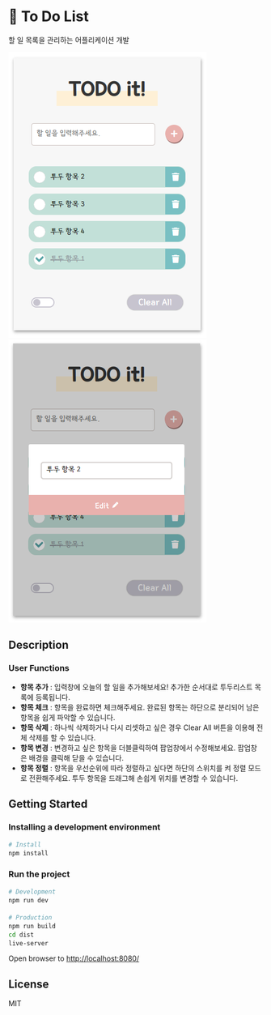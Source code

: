 # 🚀 To Do List

할 일 목록을 관리하는 어플리케이션 개발

![demo.png](./images/demo1.PNG)
![demo.png](./images/demo2.PNG)

## Description

### User Functions

+ **항목 추가** : 입력창에 오늘의 할 일을 추가해보세요! 추가한 순서대로 투두리스트 목록에 등록됩니다.
+ **항목 체크** : 항목을 완료하면 체크해주세요. 완료된 항목는 하단으로 분리되어 남은 항목을 쉽게 파악할 수 있습니다.
+ **항목 삭제** : 하나씩 삭제하거나 다시 리셋하고 싶은 경우 Clear All 버튼을 이용해 전체 삭제를 할 수 있습니다.
+ **항목 변경** : 변경하고 싶은 항목을 더블클릭하여 팝업창에서 수정해보세요. 팝업창은 배경을 클릭해 닫을 수 있습니다.
+ **항목 정렬** : 항목을 우선순위에 따라 정렬하고 싶다면 하단의 스위치를 켜 정렬 모드로 전환해주세요. 투두 항목을 드래그해 손쉽게 위치를 변경할 수 있습니다.

## Getting Started

### Installing a development environment

```bash
# Install
npm install
```

### Run the project

```bash
# Development
npm run dev

# Production
npm run build
cd dist
live-server
```

Open browser to <http://localhost:8080/>

## License

MIT

